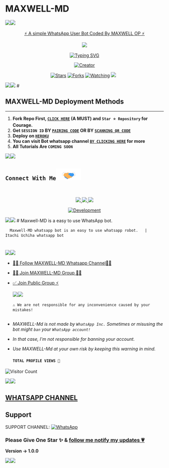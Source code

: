   # MAXWELL-MD
   <a><img src='https://i.imgur.com/LyHic3i.gif'/></a><a><img src='https://i.imgur.com/LyHic3i.gif'/></a>
<p align="center"> 
<u>⚡ A simple WhatsApp User Bot Coded By MAXWELL OP ⚡</u>
</p>
<p align="center">
<img src="https://imgur.com/a/ELFH7Dj"/>       
<p align="center">
  <a href="https://git.io/typing-svg"><img src="https://readme-typing-svg.demolab.com?font=EB+Garamond&weight=800&size=28&duration=4000&pause=1000&random=false&width=435&lines=+•__I'M+MAXWELL-+MD__•;MULTI-DEVICE+WHATSAPP+BOT;DEVELOPED+BY+MAXWELL+OP;RELEASED+DATE+18%2F6%2F2024." alt="Typing SVG" /></a>
</p> 
<p align="center">
<a href="#"><img title="Creator" src="https://img.shields.io/badge/Creator-MAXWELL_OP-red.svg?style=for-the-badge&logo=github"></a>
</p>
<p align="center">
<a href="https://github.com/Maxwellmd1/Itachi_Uchiha-Md/stargazers/"><img title="Stars" src="https://img.shields.io/github/stars/Maxwellmd1/Itachi_Uchiha-Md?color=blue&style=flat-square"></a>
<a href="https://github.com/Maxwellmd1/Itachi_Uchiha-Md/network/members"><img title="Forks" src="https://img.shields.io/github/forks/Maxwellmd1/Itachi_Uchiha-Md?color=yellow&style=flat-square"></a>
<a href="https://github.com/Maxwellmd1/Itachi_Uchiha-Md/watchers"><img title="Watching" src="https://img.shields.io/github/watchers/Maxwellmd1/Itachi_Uchiha-Md?label=Watchers&color=red&style=flat-square"></a>
<a href="https://github.com/Maxwellmd1/Itachi_Uchiha-Md/graphs/commit-activity"><img height="20" src="https://img.shields.io/badge/Maintained-Yes-red.svg"></a>&nbsp;&nbsp;
</p>
<a><img src='https://i.imgur.com/LyHic3i.gif'/></a><a><img src='https://i.imgur.com/LyHic3i.gif'/></a>
#

## MAXWELL-MD Deployment Methods
---
1.  **Fork Repo First, [`CLICK HERE`](https://github.com/maxwellmd1/MAXWELL-MD/fork) (A MUST) and `Star ⭐ Repository` for Courage.**
2.  **Get `SESSION ID` BY [`PAIRING CODE`](https://maxwell-session-135.onrender.com/pair) 
 OR BY [`SCANNING QR CODE`](https://maxwell-session-135.onrender.com/wasiqr)** 
3. **Deploy on [`HEROKU`](https://dashboard.heroku.com/new?template=https://github.com/Maxwellmd1/MAXWELL-MD)**
8. **You can visit Bot whatsapp channel [`BY CLICKING HERE`](https://wa.me/qr/MY2JIUSBX5FJD1) for more**
9. **All Tutorials Are `COMING SOON`**

<a><img src='https://i.imgur.com/LyHic3i.gif'/></a><a><img src='https://i.imgur.com/LyHic3i.gif'/></a>

## ```Connect With Me```<img src="https://github.com/0xAbdulKhalid/0xAbdulKhalid/raw/main/assets/mdImages/handshake.gif" width ="80"></h1> 
 <br> 
<p align="center">
<a href="https://wa.me/23491207730021"><img src="https://img.shields.io/badge/Contact Maxwell-25D366?style=for-the-badge&logo=whatsapp&logoColor=white" />
<a href="https://wa.me/qr/MY2JIUSBX5FJD1"><img src="https://img.shields.io/badge/Join Official Channel-25D366?style=for-the-badge&logo=whatsapp&logoColor=white" />
<a href="https://www.youtube.com/@HacktivistHive"><img src="https://img.shields.io/badge/Subscribe-ff0000?style=for-the-badge&logo=youtube&logoColor=ff000000&link=https://www.youtube.com/@HacktivistHive" /><br>
<p align="center">
<img alt="Development" width="250" src="https://media2.giphy.com/media/W9tBvzTXkQopi/giphy.gif?cid=6c09b952xu6syi1fyqfyc04wcfk0qvqe8fd7sop136zxfjyn&ep=v1_internal_gif_by_id&rid=giphy.gif&ct=g" /> </p>
<a><img src='https://i.imgur.com/LyHic3i.gif'/></a><a><img src='https://i.imgur.com/LyHic3i.gif'/></a>
# 
Maxwell-MD is a easy to use WhatsApp bot. 

      Maxwell-MD whatsapp bot is an easy to use whatsapp robot.   |  Itachi Uchiha whatsapp bot
# 
# 
<a><img src='https://i.imgur.com/LyHic3i.gif'/></a><a><img src='https://i.imgur.com/LyHic3i.gif'/></a>

* [🧑‍💻 Follow MAXWELL-MD Whatsapp Channel🧑‍💻](https://wa.me/qr/MY2JIUSBX5FJD1)

* [🧑‍💻 Join MAXWELL-MD Group 🧑‍💻](https://wa.me/qr/MY2JIUSBX5FJD1)

* [✅ Join Public Group ⚡](https://wa.me/qr/MY2JIUSBX5FJD1)

  <a><img src='https://i.imgur.com/LyHic3i.gif'/></a><a><img src='https://i.imgur.com/LyHic3i.gif'/></a>

      ⚠️ We are not responsible for any inconvenience caused by your mistakes!
  
## 

- *MAXWELL-Md is not made by `WhatsApp Inc.` Sometimes or misusing the bot might `ban` your `WhatsApp account!`*
- *In that case, I'm not responsible for banning your account.*
- *Use MAXWELL-Md at your own risk by keeping this warning in mind.*
  
  #### ```TOTAL PROFILE VIEWS 🧚```
![Visitor Count](https://profile-counter.glitch.me/Maxwellmd1/count.svg)

<a><img src='https://i.imgur.com/LyHic3i.gif'/></a><a><img src='https://i.imgur.com/LyHic3i.gif'/></a>

 ## [ WHATSAPP CHANNEL ](https://wa.me/qr/MY2JIUSBX5FJD1) 

## Support

SUPPORT CHANNEL: <a href="https://wa.me/qr/MY2JIUSBX5FJD1"><img alt="WhatsApp" src="https://img.shields.io/badge/WhatsApp-25D366?style=for-the-badge&logo=whatsapp&logoColor=white"/></a>


### Please Give One Star ✨ & [follow me notify my updates 💗](https://github.com/Maxwellmd1)
<b>Version -> 1.0.0</b>

<a><img src='https://i.imgur.com/LyHic3i.gif'/></a><a><img src='https://i.imgur.com/LyHic3i.gif'/></a>
